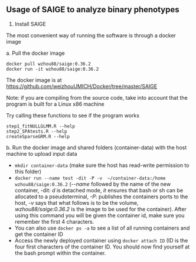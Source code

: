 ## Usage of SAIGE to analyze binary phenotypes

1. Install SAIGE

The most convenient way of running the software is through a docker image

a. Pull the docker image
```
docker pull wzhou88/saige:0.36.2
docker run -it wzhou88/saige:0.36.2
```
The docker image is at https://github.com/weizhouUMICH/Docker/tree/master/SAIGE

Note: if you are compiling from the source code, take into account that the program is built for a Linux x86 machine

Try calling these functions to see if the program works

```
step1_fitNULLGLMM.R --help
step2_SPAtests.R --help
createSparseGRM.R --help
```

b. Run the docker image and shared folders (container-data) with the host machine to upload input data

* `mkdir container-data` (make sure the host has read-write permission to this folder)
* `docker run --name test -dit -P -v  ~/container-data:/home wzhou88/saige:0.36.2` (*--name* followed by the name of the new container, -dit: *d* is detached mode, *it* ensures that bash or sh can be allocated to a pseudoterminal, *-P*: publishes the containers ports to the host, *-v* says that what follows is to be the volume, *wzhou88/saige:0.36.2* is the image to be used for the container). After using this command you will be given the container id, make sure you remember the first 4 characters.
* You can also use `docker ps -a` to see a list of all running containers and get the container ID
* Access the newly deployed container using `docker attach ID` (ID is the four first characters of the container ID. You should now find yourself at the bash prompt within the container.



